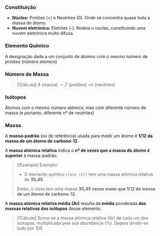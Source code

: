 ### Constituição
- **Núcleo:** Protões (+) e Neutrões (0). Onde se concentra quase toda a massa do átomo.
- **Nuvem eletrónica:** Eletrões (-). Rodeia o núcleo, constituindo uma nuvem eletrónica muito difusa.
### Elemento Químico
A designação dada a um conjunto de átomos com o mesmo número de protões (número atómico)
### Número de Massa
>[!Cálculo]
>$A$ (massa) $= Z$ (protões) +$n$ (neutrões)
### Isótopos
Átomos com o mesmo número atómico, mas com diferente número de massa (e portanto, diferente nº de neutrões)
### Massa
A **massa-padrão** (ou de referência) usada para medir um átomo é **1/12 da massa de um átomo de carbono-12**.

A **massa atómica relativa** indica o **nº de vezes que a massa do átomo é superior** à massa-padrão.
>[!Example] Exemplo:
>- O elemento químico `cloro (Cl)` tem uma massa atómica relativa de **35,45**.
>
>Então, o cloro tem uma massa **35,45 vezes maior que 1/12 da massa de um átomo de carbono-12**.

A **massa atómica relativa média (Ar)** resulta da **média** ponderada **das massas relativas dos isótopos** desse elemento.
>[!Cálculo]
>Soma-se a massa atómica relativa (Ar) de cada um dos isótopos, multiplicada pela sua abundância (%). Depois divide-se tudo por 100

